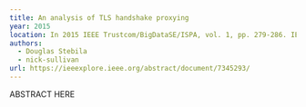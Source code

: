 ```yaml
---
title: An analysis of TLS handshake proxying
year: 2015
location: In 2015 IEEE Trustcom/BigDataSE/ISPA, vol. 1, pp. 279-286. IEEE, 2015.
authors: 
  - Douglas Stebila
  - nick-sullivan
url: https://ieeexplore.ieee.org/abstract/document/7345293/
---
```


ABSTRACT HERE